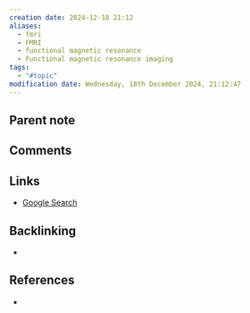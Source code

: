 ```yaml
---
creation date: 2024-12-18 21:12
aliases:
  - fmri
  - FMRI
  - functional magnetic resonance
  - Functional magnetic resonance imaging
tags:
  - "#topic"
modification date: Wednesday, 18th December 2024, 21:12:47
---
```


## Parent note

## Comments

## Links
- [Google Search](https://www.google.com/search?q=Functional+magnetic+resonance+imaging)

## Backlinking
+ 
## References
+ 